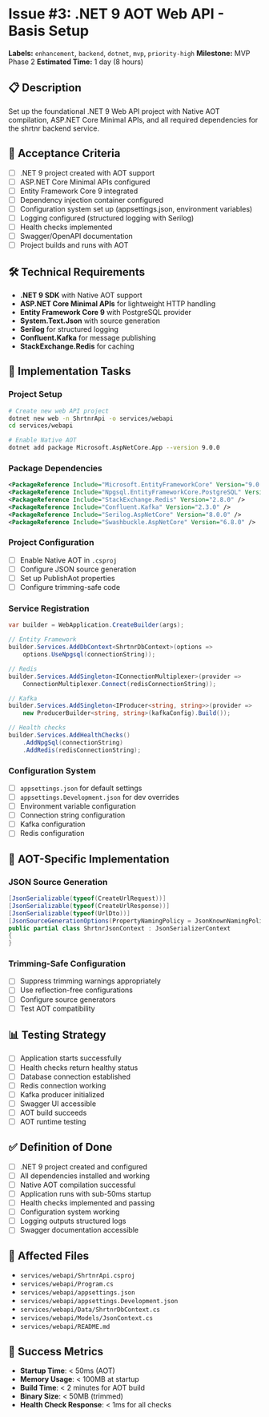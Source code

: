 # Issue #3: .NET 9 AOT Web API - Basis Setup

**Labels:** `enhancement`, `backend`, `dotnet`, `mvp`, `priority-high`
**Milestone:** MVP Phase 2
**Estimated Time:** 1 day (8 hours)

## 📋 Description
Set up the foundational .NET 9 Web API project with Native AOT compilation, ASP.NET Core Minimal APIs, and all required dependencies for the shrtnr backend service.

## 🎯 Acceptance Criteria
- [ ] .NET 9 project created with AOT support
- [ ] ASP.NET Core Minimal APIs configured
- [ ] Entity Framework Core 9 integrated
- [ ] Dependency injection container configured
- [ ] Configuration system set up (appsettings.json, environment variables)
- [ ] Logging configured (structured logging with Serilog)
- [ ] Health checks implemented
- [ ] Swagger/OpenAPI documentation
- [ ] Project builds and runs with AOT

## 🛠️ Technical Requirements
- **.NET 9 SDK** with Native AOT support
- **ASP.NET Core Minimal APIs** for lightweight HTTP handling
- **Entity Framework Core 9** with PostgreSQL provider
- **System.Text.Json** with source generation
- **Serilog** for structured logging
- **Confluent.Kafka** for message publishing
- **StackExchange.Redis** for caching

## 📝 Implementation Tasks

### Project Setup
```bash
# Create new web API project
dotnet new web -n ShrtnrApi -o services/webapi
cd services/webapi

# Enable Native AOT
dotnet add package Microsoft.AspNetCore.App --version 9.0.0
```

### Package Dependencies
```xml
<PackageReference Include="Microsoft.EntityFrameworkCore" Version="9.0.0" />
<PackageReference Include="Npgsql.EntityFrameworkCore.PostgreSQL" Version="9.0.0" />
<PackageReference Include="StackExchange.Redis" Version="2.8.0" />
<PackageReference Include="Confluent.Kafka" Version="2.3.0" />
<PackageReference Include="Serilog.AspNetCore" Version="8.0.0" />
<PackageReference Include="Swashbuckle.AspNetCore" Version="6.8.0" />
```

### Project Configuration
- [ ] Enable Native AOT in `.csproj`
- [ ] Configure JSON source generation
- [ ] Set up PublishAot properties
- [ ] Configure trimming-safe code

### Service Registration
```csharp
var builder = WebApplication.CreateBuilder(args);

// Entity Framework
builder.Services.AddDbContext<ShrtnrDbContext>(options =>
    options.UseNpgsql(connectionString));

// Redis
builder.Services.AddSingleton<IConnectionMultiplexer>(provider =>
    ConnectionMultiplexer.Connect(redisConnectionString));

// Kafka
builder.Services.AddSingleton<IProducer<string, string>>(provider =>
    new ProducerBuilder<string, string>(kafkaConfig).Build());

// Health checks
builder.Services.AddHealthChecks()
    .AddNpgSql(connectionString)
    .AddRedis(redisConnectionString);
```

### Configuration System
- [ ] `appsettings.json` for default settings
- [ ] `appsettings.Development.json` for dev overrides
- [ ] Environment variable configuration
- [ ] Connection string configuration
- [ ] Kafka configuration
- [ ] Redis configuration

## 🔧 AOT-Specific Implementation

### JSON Source Generation
```csharp
[JsonSerializable(typeof(CreateUrlRequest))]
[JsonSerializable(typeof(CreateUrlResponse))]
[JsonSerializable(typeof(UrlDto))]
[JsonSourceGenerationOptions(PropertyNamingPolicy = JsonKnownNamingPolicy.CamelCase)]
public partial class ShrtnrJsonContext : JsonSerializerContext
{
}
```

### Trimming-Safe Configuration
- [ ] Suppress trimming warnings appropriately
- [ ] Use reflection-free configurations
- [ ] Configure source generators
- [ ] Test AOT compatibility

## 📊 Testing Strategy
- [ ] Application starts successfully
- [ ] Health checks return healthy status
- [ ] Database connection established
- [ ] Redis connection working
- [ ] Kafka producer initialized
- [ ] Swagger UI accessible
- [ ] AOT build succeeds
- [ ] AOT runtime testing

## ✅ Definition of Done
- [ ] .NET 9 project created and configured
- [ ] All dependencies installed and working
- [ ] Native AOT compilation successful
- [ ] Application runs with sub-50ms startup
- [ ] Health checks implemented and passing
- [ ] Configuration system working
- [ ] Logging outputs structured logs
- [ ] Swagger documentation accessible

## 📁 Affected Files
- `services/webapi/ShrtnrApi.csproj`
- `services/webapi/Program.cs`
- `services/webapi/appsettings.json`
- `services/webapi/appsettings.Development.json`
- `services/webapi/Data/ShrtnrDbContext.cs`
- `services/webapi/Models/JsonContext.cs`
- `services/webapi/README.md`

## 🚀 Success Metrics
- **Startup Time**: < 50ms (AOT)
- **Memory Usage**: < 100MB at startup
- **Build Time**: < 2 minutes for AOT build
- **Binary Size**: < 50MB (trimmed)
- **Health Check Response**: < 1ms for all checks